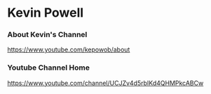 # Kevin Powell

### About Kevin's Channel
https://www.youtube.com/kepowob/about
### Youtube Channel Home
https://www.youtube.com/channel/UCJZv4d5rbIKd4QHMPkcABCw

